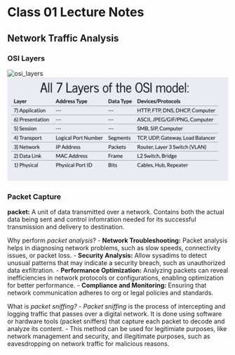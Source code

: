 # Class 01 Lecture Notes

## Network Traffic Analysis

### OSI Layers
![osi_layers](https://codefellows.github.io/ops-301-guide/curriculum/class-01/slides/assets/01_06.png)
![osi2](../../images/osi_layers.png)

### Packet Capture

**packet:** A unit of data transmitted over a network. Contains both the actual data being sent and control infomration needed for its successful transmission and delivery to destination. 

Why perform *packet analysis*? 
    - **Network Troubleshooting:** Packet analysis helps in diagnosing network problems, such as slow speeds, connectivity issues, or packet loss.
    - **Security Analysis:** Allow sysadims to detect unusual patterns that may indicate a security breach, such as unauthorized data exfiltration. 
    - **Performance Optimization:** Analyzing packets can reveal inefficiencies in network protocols or configurations, enabling optimization for better performance.
    - **Compliance and Monitoring:** Ensuring that network communication adheres to org or legal policies and standards. 

What is *packet sniffing?*
    - *Packet sniffing* is the process of intercepting and logging traffic that passes over a digital network. It is done using software or hardware tools (packet sniffers) that capture each packet to decode and analyze its content. 
    - This method can be used for legitimiate purposes, like network management and security, and illegitimate purposes, such as eavesdropping on network traffic for malicious reasons. 


